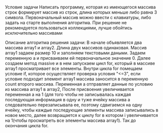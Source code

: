 Условие задачи
Написать программу, которая из имеющегося массива строк формирует массив из строк, длина которых меньше либо равна 3 символа. Первоначальный массив можно ввести с клавиатуры, либо задать на старте выполнения алгоритма. При решение не рекомендуется пользоваться коллекциями, лучше обойтись исключительно массивами

Описание алгоритма решения задачи:
В начале  объявляется два массива array1 и array2. Длина двух массивов одинаковая. Массив array1 задаем размер 10 и заполняем текстовыми даными. Задаем переменную a и присваиваем ей первоначальное значение 0. Далее создаем метод massive и в нем запускаем цикл for, который в массиве array1 просматривает все элементы. Внутри цикла for помещаем условие if, которое осуществляет проверка условия "<=3", если условие подходит элемент array1 массива заносится в переменную count второго массива. Переменная a отправляет данные по условию из массива array1 в array2, После присвоения увеличивается переменная a на 1 (для того чтобы не записывалась каждая последующая информация в одну и туже ячейку массива а следовательно перезаписывала ее, поэтому сдвигаемся на одну ячейку, чтобы каждые последующие элементы массива записывались  в новое место, далее возвращается к циклу for в котором i увеличивается на 1(чтобы просматреть все элементы массива array1). Так до окончания цикла for.
